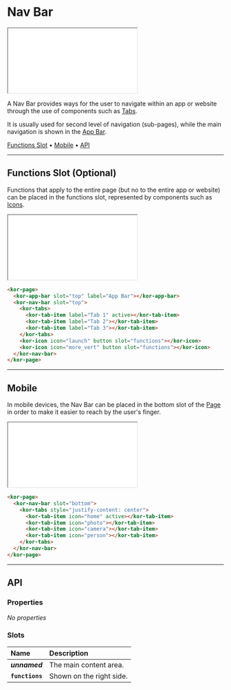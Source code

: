 # Nav Bar

<iframe src="./assets/docs/components/nav-bar/main.html"></iframe>

A Nav Bar provides ways for the user to navigate within an app or website through the use of components such as [Tabs](components/tabs).

It is usually used for second level of navigation (sub-pages), while the main navigation is shown in the [App Bar](components/app-bar).

[Functions Slot](components/nav-bar#functions-slot-(optional)) • [Mobile](components/nav-bar#mobile) • [API](components/nav-bar#api)

---

## Functions Slot (Optional)

Functions that apply to the entire page (but no to the entire app or website) can be placed in the functions slot, represented by components such as [Icons](components/icon).

<iframe src="./assets/docs/components/nav-bar/functions-slot.html"></iframe>

```html
<kor-page>
  <kor-app-bar slot="top" label="App Bar"></kor-app-bar>
  <kor-nav-bar slot="top">
    <kor-tabs>
      <kor-tab-item label="Tab 1" active></kor-tab-item>
      <kor-tab-item label="Tab 2"></kor-tab-item>
      <kor-tab-item label="Tab 3"></kor-tab-item>
    </kor-tabs>
    <kor-icon icon="launch" button slot="functions"></kor-icon>
    <kor-icon icon="more_vert" button slot="functions"></kor-icon>
  </kor-nav-bar>
</kor-page>
```

---

## Mobile

In mobile devices, the Nav Bar can be placed in the bottom slot of the [Page](components/page) in order to make it easier to reach by the user's finger.

<iframe src="./assets/docs/components/nav-bar/mobile.html"></iframe>

```html
<kor-page>
  <kor-nav-bar slot="bottom">
    <kor-tabs style="justify-content: center">
      <kor-tab-item icon="home" active></kor-tab-item>
      <kor-tab-item icon="photo"></kor-tab-item>
      <kor-tab-item icon="camera"></kor-tab-item>
      <kor-tab-item icon="person"></kor-tab-item>
    </kor-tabs>
  </kor-nav-bar>
</kor-page>
```

---

## API

### Properties

_No properties_

### Slots

| Name | Description |
| :-- | :-- |
| **_unnamed_** | The main content area. |
| **`functions`** | Shown on the right side. |